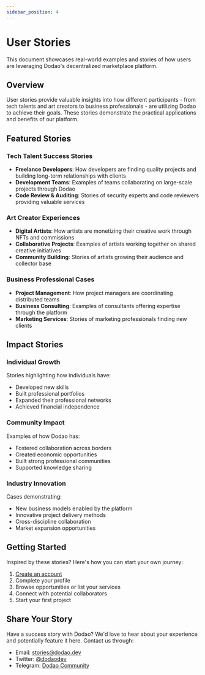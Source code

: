 ```yaml
---
sidebar_position: 4
---
```


# User Stories

This document showcases real-world examples and stories of how users are leveraging Dodao's decentralized marketplace platform.

## Overview

User stories provide valuable insights into how different participants - from tech talents and art creators to business professionals - are utilizing Dodao to achieve their goals. These stories demonstrate the practical applications and benefits of our platform.

## Featured Stories

### Tech Talent Success Stories

- **Freelance Developers**: How developers are finding quality projects and building long-term relationships with clients
- **Development Teams**: Examples of teams collaborating on large-scale projects through Dodao
- **Code Review & Auditing**: Stories of security experts and code reviewers providing valuable services

### Art Creator Experiences

- **Digital Artists**: How artists are monetizing their creative work through NFTs and commissions
- **Collaborative Projects**: Examples of artists working together on shared creative initiatives
- **Community Building**: Stories of artists growing their audience and collector base

### Business Professional Cases

- **Project Management**: How project managers are coordinating distributed teams
- **Business Consulting**: Examples of consultants offering expertise through the platform
- **Marketing Services**: Stories of marketing professionals finding new clients

## Impact Stories

### Individual Growth

Stories highlighting how individuals have:
- Developed new skills
- Built professional portfolios
- Expanded their professional networks
- Achieved financial independence

### Community Impact

Examples of how Dodao has:
- Fostered collaboration across borders
- Created economic opportunities
- Built strong professional communities
- Supported knowledge sharing

### Industry Innovation

Cases demonstrating:
- New business models enabled by the platform
- Innovative project delivery methods
- Cross-discipline collaboration
- Market expansion opportunities

## Getting Started

Inspired by these stories? Here's how you can start your own journey:

1. [Create an account](https://app.dodao.dev)
2. Complete your profile
3. Browse opportunities or list your services
4. Connect with potential collaborators
5. Start your first project

## Share Your Story

Have a success story with Dodao? We'd love to hear about your experience and potentially feature it here. Contact us through:

- Email: stories@dodao.dev
- Twitter: [@dodaodev](https://twitter.com/dodaodev)
- Telegram: [Dodao Community](https://t.me/dodao_group)
